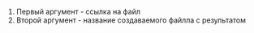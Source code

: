 1. Первый аргумент - ссылка на файл
2. Второй аргумент - название создаваемого файлла с результатом
